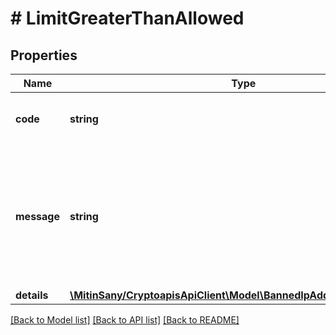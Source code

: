 # # LimitGreaterThanAllowed

## Properties

Name | Type | Description | Notes
------------ | ------------- | ------------- | -------------
**code** | **string** | Specifies an error code, e.g. error 404. |
**message** | **string** | Specifies the message of the error, i.e. why the error was returned, e.g. error 404 stands for “not found”. |
**details** | [**\MitinSany/CryptoapisApiClient\Model\BannedIpAddressDetailsInner[]**](BannedIpAddressDetailsInner.md) |  | [optional]

[[Back to Model list]](../../README.md#models) [[Back to API list]](../../README.md#endpoints) [[Back to README]](../../README.md)
